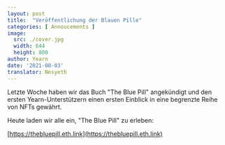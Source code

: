 ```yaml
---
layout: post
title:  "Veröffentlichung der Blauen Pille"
categories: [ Annoucements ]
image:
  src: ./cover.jpg
  width: 644
  height: 800
author: Yearn
date: '2021-08-03'
translator: Nesyeth
---
```


Letzte Woche haben wir das Buch "The Blue Pill" angekündigt und den ersten Yearn-Unterstützern einen ersten Einblick in eine begrenzte Reihe von NFTs gewährt.

Heute laden wir alle ein, "The Blue Pill" zu erleben:

[https://thebluepill.eth.link](https://thebluepill.eth.link)
